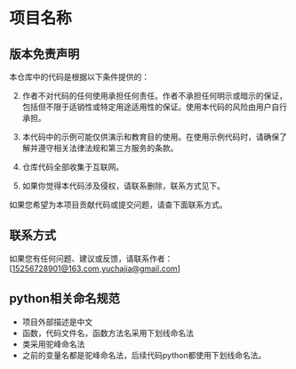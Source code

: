 # 项目名称

## 版本免责声明

本仓库中的代码是根据以下条件提供的：

2. 作者不对代码的任何使用承担任何责任。作者不承担任何明示或暗示的保证，包括但不限于适销性或特定用途适用性的保证。使用本代码的风险由用户自行承担。

3. 本代码中的示例可能仅供演示和教育目的使用。在使用示例代码时，请确保了解并遵守相关法律法规和第三方服务的条款。
4. 仓库代码全部收集于互联网。
5. 如果你觉得本代码涉及侵权，请联系删除，联系方式见下。

如果您希望为本项目贡献代码或提交问题，请查下面联系方式。
## 联系方式

如果您有任何问题、建议或反馈，请联系作者：[15256728901@163.com,yuchajia@gmail.com]



## python相关命名规范
* 项目外部描述是中文
* 函数，代码文件名，函数方法名采用下划线命名法
* 类采用驼峰命名法
* 之前的变量名都是驼峰命名法，后续代码python都使用下划线命名法。
